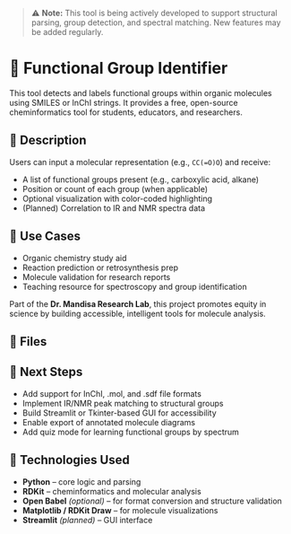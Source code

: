 > ⚠️ **Note:** This tool is being actively developed to support structural parsing, group detection, and spectral matching. New features may be added regularly.

# 🧪 Functional Group Identifier

This tool detects and labels functional groups within organic molecules using SMILES or InChI strings. It provides a free, open-source cheminformatics tool for students, educators, and researchers.


## 🧬 Description

Users can input a molecular representation (e.g., `CC(=O)O`) and receive:
- A list of functional groups present (e.g., carboxylic acid, alkane)  
- Position or count of each group (when applicable)  
- Optional visualization with color-coded highlighting  
- (Planned) Correlation to IR and NMR spectra data  


## 🎯 Use Cases

- Organic chemistry study aid  
- Reaction prediction or retrosynthesis prep  
- Molecule validation for research reports  
- Teaching resource for spectroscopy and group identification

Part of the **Dr. Mandisa Research Lab**, this project promotes equity in science by building accessible, intelligent tools for molecule analysis.


## 📁 Files



## 🧠 Next Steps

- Add support for InChI, .mol, and .sdf file formats  
- Implement IR/NMR peak matching to structural groups  
- Build Streamlit or Tkinter-based GUI for accessibility  
- Enable export of annotated molecule diagrams  
- Add quiz mode for learning functional groups by spectrum


## 🧰 Technologies Used

- **Python** – core logic and parsing  
- **RDKit** – cheminformatics and molecular analysis  
- **Open Babel** *(optional)* – for format conversion and structure validation  
- **Matplotlib / RDKit Draw** – for molecule visualizations  
- **Streamlit** *(planned)* – GUI interface  
